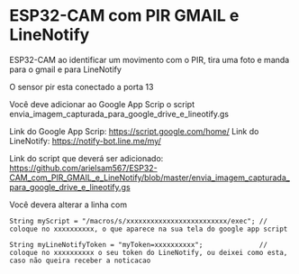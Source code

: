 # ESP32-CAM com PIR GMAIL e LineNotify

ESP32-CAM ao identificar um movimento com o PIR, tira uma foto e manda para o gmail e para LineNotify

O sensor pir esta conectado a porta 13

Você deve adicionar ao Google App Scrip o script envia_imagem_capturada_para_google_drive_e_lineotify.gs 

Link do Google App Scrip:  https://script.google.com/home/
Link do LineNotify: https://notify-bot.line.me/my/

Link do script que deverá ser adicionado: https://github.com/arielsam567/ESP32-CAM_com_PIR_GMAIL_e_LineNotify/blob/master/envia_imagem_capturada_para_google_drive_e_lineotify.gs

Você devera alterar a linha com 
```
String myScript = "/macros/s/xxxxxxxxxxxxxxxxxxxxxxxxx/exec"; // coloque no xxxxxxxxxx, o que aparece na sua tela do google app script

String myLineNotifyToken = "myToken=xxxxxxxxxx";              // coloque no xxxxxxxxxx o seu token do LineNotify, ou deixei como esta, caso não queira receber a noticacao
```


